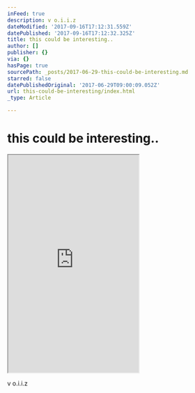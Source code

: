 ```yaml
---
inFeed: true
description: v o.i.i.z
dateModified: '2017-09-16T17:12:31.559Z'
datePublished: '2017-09-16T17:12:32.325Z'
title: this could be interesting..
author: []
publisher: {}
via: {}
hasPage: true
sourcePath: _posts/2017-06-29-this-could-be-interesting.md
starred: false
datePublishedOriginal: '2017-06-29T09:00:09.052Z'
url: this-could-be-interesting/index.html
_type: Article

---
```

# this could be interesting..

<iframe src="https://the-grid.github.io/ed-userhtml/?g=eJydVNuOmzAQfecrLFZtEykQtrvZC7moF1VVpaq_UBk8gBvHRrbJJlvtv3cMJiGb7qoqPNiMZ86cGZ9hYexewCrIFNuT3wHBZ0N1yWVKknn7WShpo4JuuNin5N13atW7CTFUmsiA5sU8eAqCWG1BC9ojVMDLyiLCmw7igTNbpeQy6Q21MtxyhUkKvgPWGR8jLhns0K_7tqo-kBBQ2MNHRvN1qVUjWZQroXRKdJmNkgm-41c8aOcyIUl87_0c7UKohwhLqzhjIH1qjfV5hkk8MydFIqS0IK0v9liLBkEt38KA_vvZSy2wsLMRFbzEwBzRQM8H3Y_a6Kuk3p32l_ZJKWNclim5cx4HPAa50rRjI5WEwQ0a_giIeNP7-75c3F26t7MxbmrMkpJMqHz9t1ZcmWd80sptJ2RgKVTeGM-zz1Jcuvc0Ns6FMpBZedZImhklGnvSyKQnrjttXc96w6C8m75hHzbAOCUm1wCSUMnIaEN3US_M6xk6jtu8R-kOxUAbq-ZPw2Ps_CCRo3Ny_LyYge_1gXpbyeXsWSVX3vCExBdTP4_Bwk0krsGC8S3hbBlu9j_oNiS5oMYsQ584XGHkgpJKQ7EMf9EtxZp5bdOt4myUjA_-Pb-QKJkLnq-9CTFH43D11vINmPliSltAl_M0Ua_6NuEgZWVtbdLp1FZQas5iyqfsEVUdEotKBrsMf2aCynW4as0-wesAxioN5wDoQdqjfwJx6zkGCpJmBIX2AghilAonKOayUOfhX9VHy_smTbFLq8AveFH16rNrLDaYOKpZYy1uM0BN4dUTU7kVDzYgmzheTGsMNjWVpL3zZXjUTKv2vNEGh6dW3P0dBvemapD9tV3c397ezIkzoXYQzEmnk4DjFBSNzN1QkUOQFyjDKUUiNsb6vghw20_7b2zkZTaOW1JxNzFkSUL36wrb4TpgHgX0v6AeEql3lP8AGiMH-g" height="500" style=""></iframe>

v o.i.i.z